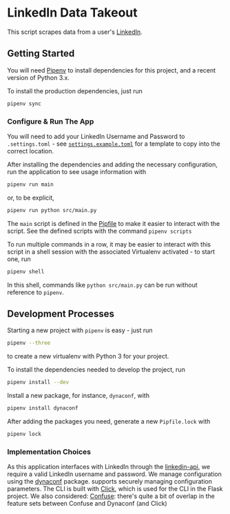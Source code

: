 # LinkedIn Data Takeout

This script scrapes data from a user's [LinkedIn](https://www.linkedin.com/).

## Getting Started

You will need [Pipenv](https://pipenv.pypa.io/en/latest/) to install
dependencies for this project, and a recent version of Python 3.x.

To install the production dependencies, just run
```sh
pipenv sync
```

### Configure & Run The App

You will need to add your LinkedIn Username and Password to
`.settings.toml` - see [`settings.example.toml`](./settings.example.toml) for
a template to copy into the correct location.

After installing the dependencies and adding the necessary configuration, run
the application to see usage information with

```sh
pipenv run main
```
or, to be explicit,
```sh
pipenv run python src/main.py
```

The `main` script is defined in the [Pipfile](./Pipfile) to make it easier to
interact with the script. See the defined scripts with the command `pipenv scripts`

To run multiple commands in a row, it may be easier to interact with this script 
in a shell session with the associated Virtualenv activated - to start one, run

```sh
pipenv shell
```

In this shell, commands like `python src/main.py` can be run without reference
to `pipenv`.

## Development Processes

Starting a new project with `pipenv` is easy - just run

```sh
pipenv --three
```

to create a new virtualenv with Python 3 for your project.

To install the dependencies needed to develop the project, run
```sh
pipenv install --dev
```

Install a new package, for instance, `dynaconf`, with

```sh
pipenv install dynaconf
```

After adding the packages you need, generate a new `Pipfile.lock` with

```sh
pipenv lock
```

### Implementation Choices
As this application interfaces with LinkedIn through the [linkedin-api](https://github.com/tomquirk/linkedin-api),
we require a valid LinkedIn username and password.
We manage configuration using the [dynaconf](https://github.com/rochacbruno/dynaconf) package.
supports securely managing configuration parameters.
The CLI is built with [Click](https://click.palletsprojects.com/en/8.0.x/),
which is used for the CLI in the Flask project.
We also considered: [Confuse](https://confuse.readthedocs.io/en/latest/usage.html):
there's quite a bit of overlap in the feature sets between Confuse and Dynaconf (and Click)
